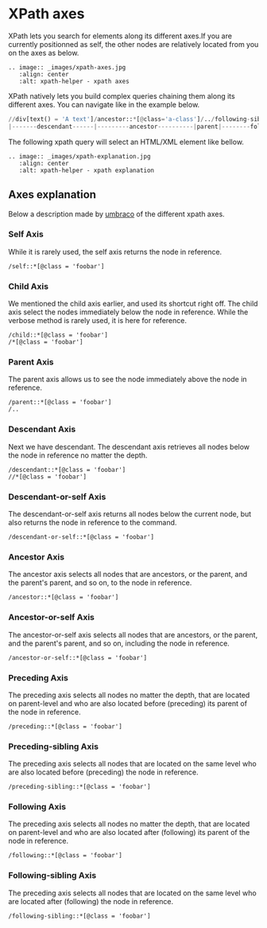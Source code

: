 # XPath axes

XPath lets you search for elements along its different axes.If you are currently positionned as self, the other nodes are relatively located from you on the axes as below. 

```{eval-rst}
.. image:: _images/xpath-axes.jpg
   :align: center
   :alt: xpath-helper - xpath axes
```

XPath natively lets you build complex queries chaining them along its different axes. You can navigate like in the example below.

```python
//div[text() = 'A text']/ancestor::*[@class='a-class']/../following-sibling::[@href='nav.html']
|-------descendant------|---------ancestor----------|parent|--------following-sibling---------|
```
The following xpath query will select an HTML/XML element like bellow.

```{eval-rst}
.. image:: _images/xpath-explanation.jpg
   :align: center
   :alt: xpath-helper - xpath explanation
```

## Axes explanation

Below a description made by [umbraco](https://our.umbraco.com/documentation/reference/templating/macros/xslt/xpath-axes-and-their-shortcuts) of the different xpath axes.

### Self Axis

While it is rarely used, the self axis returns the node in reference.

```
/self::*[@class = 'foobar']
```
### Child Axis

We mentioned the child axis earlier, and used its shortcut right off. The child axis select the nodes immediately below the node in reference. While the verbose method is rarely used, it is here for reference.

```
/child::*[@class = 'foobar']
/*[@class = 'foobar']
```
### Parent Axis

The parent axis allows us to see the node immediately above the node in reference.

```
/parent::*[@class = 'foobar']
/..
```

### Descendant Axis

Next we have descendant. The descendant axis retrieves all nodes below the node in reference no matter the depth.

```
/descendant::*[@class = 'foobar']
//*[@class = 'foobar']
```

### Descendant-or-self Axis

The descendant-or-self axis returns all nodes below the current node, but also returns the node in reference to the command.

```
/descendant-or-self::*[@class = 'foobar']
```

### Ancestor Axis

The ancestor axis selects all nodes that are ancestors, or the parent, and the parent's parent, and so on, to the node in reference.

```
/ancestor::*[@class = 'foobar']
```

### Ancestor-or-self Axis

The ancestor-or-self axis selects all nodes that are ancestors, or the parent, and the parent's parent, and so on, including the node in reference.

```
/ancestor-or-self::*[@class = 'foobar']
```

### Preceding Axis

The preceding axis selects all nodes no matter the depth, that are located on parent-level and who are also located before (preceding) its parent of the node in reference.

```
/preceding::*[@class = 'foobar']
```

### Preceding-sibling Axis

The preceding axis selects all nodes that are located on the same level who are also located before (preceding) the node in reference.

```
/preceding-sibling::*[@class = 'foobar']
```

### Following Axis

The preceding axis selects all nodes no matter the depth, that are located on parent-level and who are also located after (following) its parent of the node in reference.

```
/following::*[@class = 'foobar']
```

### Following-sibling Axis

The preceding axis selects all nodes that are located on the same level who are located after (following) the node in reference.

```
/following-sibling::*[@class = 'foobar']
```